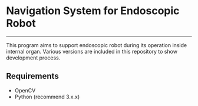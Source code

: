 # Navigation System for Endoscopic Robot

<hr>

This program aims to support endoscopic robot during its operation inside internal organ. Various versions are included in this repository to show development process.

## Requirements

- OpenCV
- Python (recommend 3.x.x)